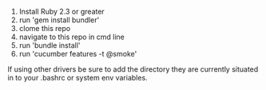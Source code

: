 1. Install Ruby 2.3 or greater
2. run 'gem install bundler'
3. clome this repo
4. navigate to this repo in cmd line
5. run 'bundle install'
6. run 'cucumber features -t @smoke'

If using other drivers be sure to add the directory they are currently situated in to your .bashrc or system env variables.